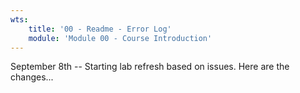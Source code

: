 ```yaml
---
wts:
    title: '00 - Readme - Error Log'
    module: 'Module 00 - Course Introduction'
---
```


September 8th -- Starting lab refresh based on issues.  Here are the changes...
